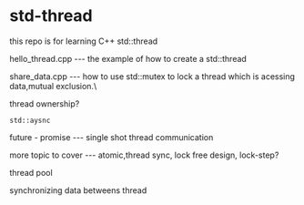 # std-thread
this repo is for learning C++ std::thread

   hello_thread.cpp --- the example of how to create a std::thread

   share_data.cpp    --- how to use std::mutex to lock a thread which is acessing data,mutual exclusion.\

   thread ownership?
   
    std::aysnc
   
   future - promise --- single shot thread communication 

   more topic to cover --- atomic,thread sync, lock free design, lock-step?
   

   thread pool

   synchronizing data betweens thread
   


